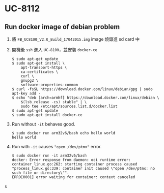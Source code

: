 # UC-8112

## Run docker image of debian problem

1. 將 `FB_UC8100_V2.0_Build_17042015.img` image 燒錄進 sd card 中
2. 開機後 `ssh` 進入 `UC-8100`，並安裝 `docker-ce`

	```
	$ sudo apt-get update
    $ sudo apt-get install \
     	apt-transport-https \
     	ca-certificates \
     	curl \
     	gnupg2 \
     	software-properties-common
    $ curl -fsSL https://download.docker.com/linux/debian/gpg | sudo apt-key add -
    $ echo "deb [arch=armhf] https://download.docker.com/linux/debian \
     	$(lsb_release -cs) stable" | \
    	sudo tee /etc/apt/sources.list.d/docker.list
    $ sudo apt-get update
    $ sudo apt-get install docker-ce
	```

3. Run without `-it` behaves good.

    ```
    $ sudo docker run arm32v6/bash echo hello world
    hello world
    ```

4. Run with `-it` causes `"open /dev/ptmx"` error.

    ```
    $ sudo docker run -it arm32v6/bash
    docker: Error response from daemon: oci runtime error: container_linux.go:262: starting container process caused "process_linux.go:339: container init caused \"open /dev/ptmx: no such file or directory\"".
    ERRO[0001] error waiting for container: context canceled
    ```
s